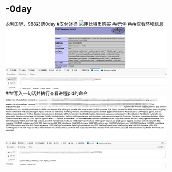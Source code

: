 # -0day
永利国际，988彩票0day
#支付途径
<a href="http://satoshibox.com/63qbmmptqdaebf657v8mgcac" class="satoshibox-link"><img src="https://satoshibox.com/img/button-bitcoin.svg" alt="用比特币购买"></a>
##示例
###查看环境信息
![alpha](https://github.com/gobiggo/-0day/blob/master/%E7%A4%BA%E4%BE%8B.png "x")
###写入一句话并执行查看进程pid的命令
![alpha2](https://github.com/gobiggo/-0day/blob/master/%E7%A4%BA%E4%BE%8B2.png "x")
